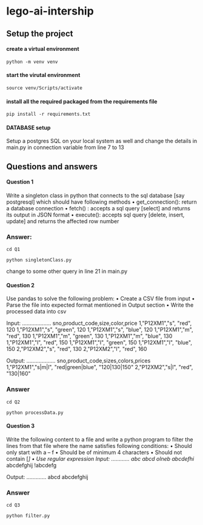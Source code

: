 # lego-ai-intership

## Setup the project
#### create a virtual environment
```python -m venv venv```

#### start the virutal environment
```source venv/Scripts/activate```

#### install all the required packaged from the requirements file
```pip install -r requirements.txt```


#### DATABASE setup
Setup a postgres SQL on your local system as well and change the details in main.py in connection variable from line 7 to 13


## Questions and answers

#### Question 1
Write a singleton class in python that connects to the sql database [say postgresql] which should have following methods
•	get_connection(): return a database connection
•	fetch() : accepts a sql query [select] and returns its output in JSON format
•	execute(): accepts sql query [delete, insert, update] and returns the affected row number

### Answer:
```cd Q1```

```python singletonClass.py```

change to some other query in line 21 in main.py

#### Question 2
Use pandas to solve the following problem:
•	Create a CSV file from input
•	Parse the file into expected format mentioned in Output section
•	Write the processed data into csv

Input:
...................
sno,product_code,size,color,price
1,"P12XM1","s", "red", 120
1,"P12XM1","s", "green", 120
1,"P12XM1","s", "blue", 120
1,"P12XM1","m", "red", 130
1,"P12XM1","m", "green", 130
1,"P12XM1","m", "blue", 130
1,"P12XM1","l", "red", 150
1,"P12XM1","l", "green", 150
1,"P12XM1","l", "blue", 150
2,"P12XM2","s", "red", 130
2,"P12XM2","l", "red", 160

Output:
...................
sno,product_code,sizes,colors,prices
1,"P12XM1","s|m|l", "red|green|blue", "120|130|150"
2,"P12XM2","s|l", "red", "130|160"


### Answer
```cd Q2```

```python processData.py```


#### Question 3
Write the following content to a file and write a python program to filter the lines from that file where the name satisfies following conditions:
•	Should only start with a – f
•	Should be of minimum 4 characters
•	Should not contain [_]
•	Use regular expression
Input:
….........
abc
abcd
olneb
abcdefhi_
abcdefghij
!abcdefg

Output:
…..........
abcd
abcdefghij


### Answer
```cd Q3```

```python filter.py```